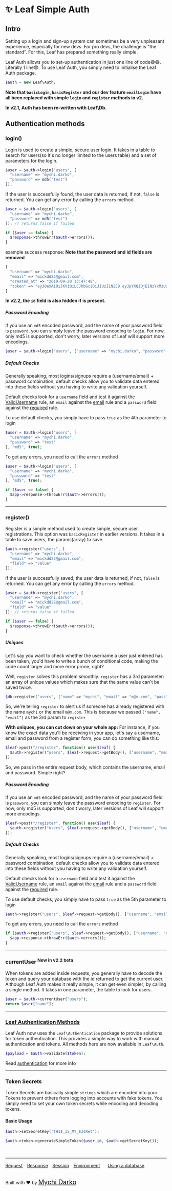 # ✨ Leaf Simple Auth

## Intro

Setting up a login and sign-up system can sometimes be a very unpleasant experience, especially for new devs. For pro devs, the challenge is "the standard". For this, Leaf has prepared something really simple.

Leaf Auth allows you to set-up authentication in just one line of code😅😅. Literally 1 line😎. To use Leaf Auth, you simply need to initialise the Leaf Auth package.

```php
$auth = new Leaf\Auth;
```

**Note that `basicLogin`, `basicRegister` and our dev feature `emailLogin` have all been replaced with  simple `login` and `register` methods in v2.**

**In v2.1, Auth has been re-written with Leaf\Db.**

## Authentication methods

### login()

Login is used to create a simple, secure user login. It takes in a table to search for users(so it's no longer limited to the users table) and a set of parameters for the login.

```php
$user = $auth->login("users", [
  "username" => "mychi.darko",
  "password" => md5("test")
]);
```

If the user is successfully found, the user data is returned, if not, `false` is returned. You can get any error by calling the `errors` method.

```php
$user = $auth->login("users", [
  "username" => "mychi.darko",
  "password" => md5("test")
]); // returns false if failed

if ($user == false) {
  $response->throwErr($auth->errors());
}
```

example success response:
**Note that the password and id fields are removed**

```php
[
  "username" => "mychi.darko",
  "email" => "mickdd22@gmail.com",
  "created_at" => "2019-09-20 13:47:48",
  "token" => "eyJ0eXAiOiJKV1QiLCJhbGciOiJIUzI1NiJ9.eyJpYXQiOjE1NzYxMzUzMjgsImlzcyI6ImxvY2FsaG9zdCIsImV4cCI6MTU3NjEzNjIyOCwidXNlcklkIjoxfQ.7FODXGGJKioGQVX4ic0DJLoMIQTVUlsd4zFAJA4DAkg"
]
```

**In v2.2, the `id` field is also hidden if is present.**

##### Password Encoding

If you use an `md5` encoded password, and the name of your password field is `password`, you can simply leave the password encoding to `login`. For now, only md5 is supported, don't worry, later versions of Leaf will support more encodings.

```php
$user = $auth->login("users", ["username" => "mychi.darko", "password" => "test"], "md5");
```

##### Default Checks

Generally speaking, most logins/signups require a (username/email) + password combination, default checks allow you to validate data entered into these fields without you having to write any validation yourself.

Default checks look for a `username` field and test it against the [ValidUsername](2.2-beta/core/forms?id=validate) rule, an `email` against the [email](2.2-beta/core/forms?id=validate) rule and a `password` field against the [required](2.2-beta/core/forms?id=validate) rule.

To use default checks, you simply have to pass `true` as the 4th parameter to login

```php
$user = $auth->login("users", [
  "username" => "mychi.darko",
  "password" => "test"
], "md5", true);
```

To get any errors, you need to call the `errors` method

```php
$user = $auth->login("users", [
  "username" => "mychi.darko", 
  "password" => "test"
], "md5", true);

if ($user == false) {
  $app->response->throwErr($auth->errors());
}
```

<hr>

### register()

Register is a simple method used to create simple, secure user registrations. This option was `basicRegister` in earlier versions. It takes in a table to save users, the params(array) to save.

```php
$auth->register("users", [
  "username" => "mychi.darko",
  "email" => "mickdd22@gmail.com",
  "field" => "value"
]);
```

If the user is successfully saved, the user data is returned, if not, `false` is returned. You can get any error by calling the `errors` method.

```php
$user = $auth->register("users", [
  "username" => "mychi.darko",
  "email" => "mickdd22@gmail.com",
  "field" => "value"
]); // returns false if failed

if ($user == false) {
  $response->throwErr($auth->errors());
}
```

##### Uniques

Let's say you want to check whether the username a user just entered has been taken, you'd have to write a bunch of conditional code, making the code count larger and more error prone, right?

Well, `register` solves this problem smoothly. `register` has a 3rd parameter: an array of unique values which makes sure that the same value can't be saved twice.

```php
$db->register("users", ["name" => "mychi", "email" => "m@m.com", "pass" => "1234"], ["name", "email"]);
```

So, we're telling `register` to alert us if someone has already registered with the name `mychi` or the email `m@m.com`. This is because we passed `["name", "email"]` as the 3rd param to `register`

**With uniques, you can cut down on your whole app:**
For instance, if you know the exact data you'll be receiving in your app, let's say a username, email and password from a register form, you can do something like this:

```php
$leaf->post("/register", function() use($leaf) {
  $auth->register("users", $leaf->request->getBody(), ["username", "email"]);
});
```

So, we pass in the entire request body, which contains the username, email and password. Simple right?

##### Password Encoding

If you use an `md5` encoded password, and the name of your password field is `password`, you can simply leave the password encoding to `register`. For now, only md5 is supported, don't worry, later versions of Leaf will support more encodings.

```php
$leaf->post("/register", function() use($leaf) {
  $auth->register("users", $leaf->request->getBody(), ["username", "email"], "md5");
});
```

##### Default Checks

Generally speaking, most logins/signups require a (username/email) + password combination, default checks allow you to validate data entered into these fields without you having to write any validation yourself.

Default checks look for a `username` field and test it against the [ValidUsername](2.2-beta/core/forms?id=validate) rule, an `email` against the [email](2.2-beta/core/forms?id=validate) rule and a `password` field against the [required](2.2-beta/core/forms?id=validate) rule.

To use default checks, you simply have to pass `true` as the 5th parameter to login

```php
$auth->register("users", $leaf->request->getBody(), ["username", "email"], "md5", true);
```

To get any errors, you need to call the `errors` method

```php
if ($auth->register("users", $leaf->request->getBody(), ["username", "email"], "md5", true) == false) {
  $app->response->throwErr($auth->errors());
}
```

<hr>

### currentUser <sup class="new-tag-1">New in v2.2 beta</sup>

When tokens are added inside requests, you generally have to decode the token and query your database with the id returned to get the current user. Although Leaf Auth makes it really simple, it can get even simpler; by calling a single method. It takes in one parameter, the table to look for users.

```php
$user = $auth->currentUser("users");
return $user["name"];
```

<hr>

### [Leaf Authentication Methods](2.2-beta/core/authentication)

Leaf Auth now uses the `Leaf\Authentication` package to provide solutions for token authentication. This provides a simple way to work with manual authentication and tokens. All methods here are now available in `Leaf\Auth`.

```php
$payload = $auth->validate($token);
```

Read [authentication](2.2-beta/core/authentication) for more info

<hr>

### Token Secrets

Token Secrets are basically simple `strings` which are encoded into your Tokens to prevent others from logging into accounts with fake tokens. You simply need to set your own token secrets while encoding and decoding tokens.

#### Basic Usage

```php
$auth->setSecretKey('tH1$_iS_MY_$3¢Ret');

$auth->token->generateSimpleToken($user_id, $auth->getSecretKey());
```

<br>
<hr>

<a href="#/2.2-beta/http/request" style="margin: 0px">Request</a>
<a href="#/2.2-beta/http/response" style="margin: 0px 10px;">Response</a>
<a href="#/2.2-beta/http/session" style="margin: 0px; 10px;">Session</a>
<a href="#/2.2-beta/environment" style="margin: 0px 10px;">Environment</a>
<a href="#/2.2-beta/database" style="margin: 0px 10px;">Using a database</a>

<br>
Built with ❤ by <a href="https://mychi.netlify.com" style="font-size: 20px; color: #111;" target="_blank">Mychi Darko</a>